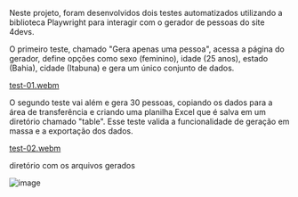 Neste projeto, foram desenvolvidos dois testes automatizados utilizando a biblioteca Playwright para interagir com o gerador de pessoas do site 4devs.

O primeiro teste, chamado "Gera apenas uma pessoa", acessa a página do gerador, define opções como sexo (feminino), idade (25 anos), estado (Bahia), cidade (Itabuna) e gera um único conjunto de dados.

[test-01.webm](https://github.com/user-attachments/assets/917a6e23-dada-4ed9-89a1-9e8850e5d642)

O segundo teste vai além e gera 30 pessoas, copiando os dados para a área de transferência e criando uma planilha Excel que é salva em um diretório chamado "table". Esse teste valida a funcionalidade de geração em massa e a exportação dos dados.

[test-02.webm](https://github.com/user-attachments/assets/3e048deb-bf2e-4fa2-b957-be500eb1db67)

diretório com os arquivos gerados

![image](https://github.com/user-attachments/assets/cafd5366-d70b-4f03-9a55-345bf3f7b4f5)

